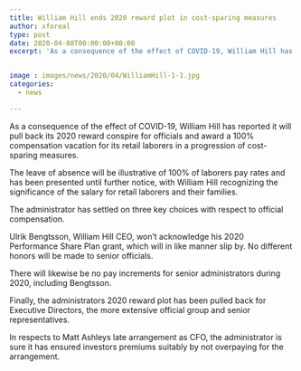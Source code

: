 ```yaml
---
title: William Hill ends 2020 reward plot in cost-sparing measures
author: xforeal 
type: post
date: 2020-04-08T00:00:00+00:00
excerpt: 'As a consequence of the effect of COVID-19, William Hill has declared it will pull back its 2020 reward conspire for officials and award a 100&amp;percnt; pay leave for its retail laborers in a progression of cost-sparing measures '


image : images/news/2020/04/WilliamHill-1-1.jpg
categories:
  - news

---
```

As a consequence of the effect of COVID-19, William Hill has reported it will pull back its 2020 reward conspire for officials and award a 100&percnt; compensation vacation for its retail laborers in a progression of cost-sparing measures. 

The leave of absence will be illustrative of 100&percnt; of laborers pay rates and has been presented until further notice, with William Hill recognizing the significance of the salary for retail laborers and their families. 

The administrator has settled on three key choices with respect to official compensation. 

Ulrik Bengtsson, William Hill CEO, won&#8217;t acknowledge his 2020 Performance Share Plan grant, which will in like manner slip by. No different honors will be made to senior officials. 

There will likewise be no pay increments for senior administrators during 2020, including Bengtsson. 

Finally, the administrators 2020 reward plot has been pulled back for Executive Directors, the more extensive official group and senior representatives. 

In respects to Matt Ashleys late arrangement as CFO, the administrator is sure it has ensured investors premiums suitably by not overpaying for the arrangement.